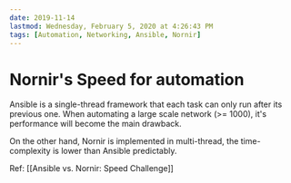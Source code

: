 ```yaml
---
date: 2019-11-14
lastmod: Wednesday, February 5, 2020 at 4:26:43 PM
tags: [Automation, Networking, Ansible, Nornir]
---
```

# Nornir's Speed for automation

Ansible is a single-thread framework that each task can only run after its previous one. When automating a large scale network (>= 1000), it's performance will become the main drawback.

On the other hand, Nornir is implemented in multi-thread, the time-complexity is lower than Ansible predictably.

Ref: [[Ansible vs. Nornir: Speed Challenge]]
